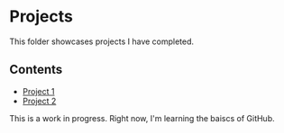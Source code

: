 # Projects
This folder showcases projects I have completed.
## Contents
* [Project 1](project_1)
* [Project 2](project_2)

This is a work in progress.
Right now, I'm learning the baiscs of GitHub.
